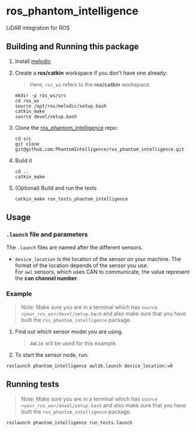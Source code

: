 # ros_phantom_intelligence
LiDAR integration for ROS

## Building and Running this package
1. Install [melodic](http://wiki.ros.org/melodic) 
2. Create a **ros/catkin** workspace if you don't have one already:  
    > Here, `ros_ws` refers to the **ros/catkin** workspace.   

    ```
    mkdir -p ros_ws/src
    cd ros_ws
    source /opt/ros/melodic/setup.bash
    catkin_make
    source devel/setup.bash
    ```   
3. Clone the [ros_phantom_intelligence](https://github.com/PhantomIntelligence/ros_phantom_intelligence) repo:  
    ```
    cd src
    git clone git@github.com:PhantomIntelligence/ros_phantom_intelligence.git
    ```
3. Build it
    ```
    cd ..
    catkin_make 
    ```
4. (Optional) Build and run the tests
    ```
    catkin_make run_tests_phantom_intelligence
    ```

## Usage
### `.launch` file and parameters
The `.launch` files are named after the different sensors.
* `device_location` is the location of the sensor on your machine. The format of the location depends of the sensor you use.  
For `awl` sensors, which uses CAN to communicate, the value represent the **can channel number**.
 

### Example
> Note: Make sure you are in a terminal which has `source <your_ros_ws>/devel/setup.bash` and also make sure that you have built the `ros_phantom_intelligence` package.
1. Find out which sensor model you are using.  
    > `AWL16` will be used for this example.
2. To start the sensor node, run:  
```
roslaunch phantom_intelligence awl16.launch device_location:=0
```  

## Running tests
> Note: Make sure you are in a terminal which has `source <your_ros_ws>/devel/setup.bash` and also make sure that you have built the `ros_phantom_intelligence` package.  
```
roslaunch phantom_intelligence run_tests.launch
```
